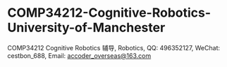 # COMP34212-Cognitive-Robotics-University-of-Manchester
COMP34212 Cognitive Robotics 辅导, Robotics, QQ: 496352127, WeChat: cestbon_688, Email: accoder_overseas@163.com
